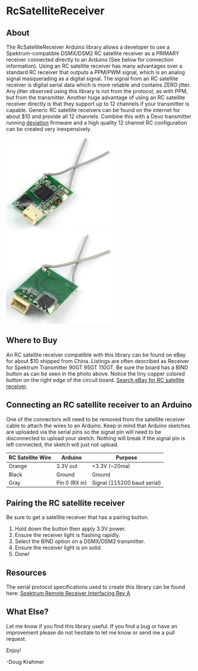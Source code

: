 # RcSatelliteReceiver

## About
The RcSatelliteReceiver Arduino library allows a developer to use a Spektrum-compatible DSMX/DSM2 RC satellite receiver as a PRIMARY receiver connected directly to an Arduino (See below for connection information).
Using an RC satellite receiver has many advantages over a standard RC receiver that outputs a PPM/PWM signal, which is an analog signal masquerading as a digital signal. The signal from an RC satellite receiver is digital serial data which is more reliable and contains ZERO jitter. Any jitter observed using this library is not from the protocol, as with PPM, but from the transmitter. Another huge advantage of using an RC satellite receiver directly is that they support up to 12 channels if your transmitter is capable.
Generic RC satellite receivers can be found on the internet for about $10 and provide all 12 channels. Combine this with a Devo transmitter running [deviation](https://www.deviationtx.com/) firmware and a high quality 12 channel RC configuration can be created very inexpensively.

<img alt="Compatible RC Receiver front" src="https://raw.githubusercontent.com/dkrahmer/RcSatelliteReceiver/master/images/RcReceiverBoard.jpg" height="250px">
<img alt="Compatible RC Receiver back" src="https://raw.githubusercontent.com/dkrahmer/RcSatelliteReceiver/master/images/RcReceiverBoard-back.jpg" height="250px">

## Where to Buy
An RC satellite receiver compatible with this library can be found on eBay for about $10 shipped from China. Listings are often described as Receiver for Spektrum Transmitter 90GT 95GT 110GT. Be sure the board has a BIND button as can be seen in the photo above. Notice the tiny copper colored button on the right edge of the circuit board. [Search eBay for RC satellite receiver](https://www.ebay.com/sch/i.html?_from=R40&_nkw=Receiver+%2890GT%2C95GT%2C110GT%29&_sacat=0&LH_BIN=1&_sop=15).

## Connecting an RC satellite receiver to an Arduino
One of the connectors will need to be removed from the satellite receiver cable to attach the wires to an Arduino. Keep in mind that Arduino sketches are uploaded via the serial pins so the signal pin will need to be disconnected to upload your sketch. Nothing will break if the signal pin is left connected, the sketch will just not upload.

| RC Satellite Wire   | Arduino       | Purpose                     |
|---------------------|---------------|-----------------------------|
| Orange              | 3.3V out      | +3.3V (~20ma)               |
| Black               | Ground        | Ground                      |
| Gray                | Pin 0 (RX in) | Signal (115200 baud serial) |

## Pairing the RC satellite receiver
Be sure to get a satellite receiver that has a pairing button.
1. Hold down the button then apply 3.3V power.
2. Ensure the receiver light is flashing rapidly.
3. Select the BIND option on a DSMX/DSM2 transmitter.
4. Ensure the receiver light is on solid.
5. Done!

## Resources
The serial protocol specifications used to create this library can be found here: [Spektrum Remote Receiver Interfacing Rev A](https://www.spektrumrc.com/ProdInfo/Files/Remote%20Receiver%20Interfacing%20Rev%20A.pdf)

## What Else?
Let me know if you find this library useful. If you find a bug or have an improvement please do not hesitate to let me know or send me a pull request.

Enjoy!

-Doug Krahmer
